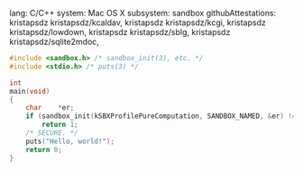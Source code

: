 lang: C/C++
system: Mac OS X
subsystem: sandbox
githubAttestations: 
    kristapsdz kristapsdz/kcaldav,
    kristapsdz kristapsdz/kcgi,
    kristapsdz kristapsdz/lowdown,
    kristapsdz kristapsdz/sblg,
    kristapsdz kristapsdz/sqlite2mdoc,

```c
#include <sandbox.h> /* sandbox_init(3), etc. */
#include <stdio.h> /* puts(3) */

int
main(void)
{
    char    *er;
    if (sandbox_init(kSBXProfilePureComputation, SANDBOX_NAMED, &er) != 0)
        return 1;
    /* SECURE. */
    puts("Hello, world!");
    return 0;
}
```

